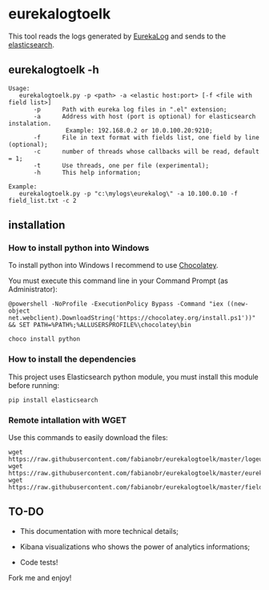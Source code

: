 # eurekalogtoelk

This tool reads the logs generated by [EurekaLog](https://www.eurekalog.com) and sends to the [elasticsearch](http://www.elastic.co).

## eurekalogtoelk -h

	Usage:
	   eurekalogtoelk.py -p <path> -a <elastic host:port> [-f <file with field list>]
		   -p      Path with eureka log files in ".el" extension;
		   -a      Address with host (port is optional) for elasticsearch instalation. 
					Example: 192.168.0.2 or 10.0.100.20:9210;
		   -f      File in text format with fields list, one field by line (optional);
		   -c      number of threads whose callbacks will be read, default = 1;
	       -t      Use threads, one per file (experimental);
		   -h      This help information;

	Example:
	   eurekalogtoelk.py -p "c:\mylogs\eurekalog\" -a 10.100.0.10 -f field_list.txt -c 2

## installation

### How to install python into Windows

To install python into Windows I recommend to use [Chocolatey](http://chololatey.org/install).

You must execute this command line in your Command Prompt (as Administrator):

	@powershell -NoProfile -ExecutionPolicy Bypass -Command "iex ((new-object net.webclient).DownloadString('https://chocolatey.org/install.ps1'))" && SET PATH=%PATH%;%ALLUSERSPROFILE%\chocolatey\bin

	choco install python

### How to install the dependencies

This project uses Elasticsearch python module, you must install this module before running:

	pip install elasticsearch

### Remote intallation with WGET

Use this commands to easily download the files:

	wget https://raw.githubusercontent.com/fabianobr/eurekalogtoelk/master/logeureka.py
	wget https://raw.githubusercontent.com/fabianobr/eurekalogtoelk/master/eurekalogtoelk.py
	wget https://raw.githubusercontent.com/fabianobr/eurekalogtoelk/master/field_list.txt

## TO-DO

* This documentation with more technical details;

* Kibana visualizations who shows the power of analytics informations;

* Code tests!

Fork me and enjoy!

